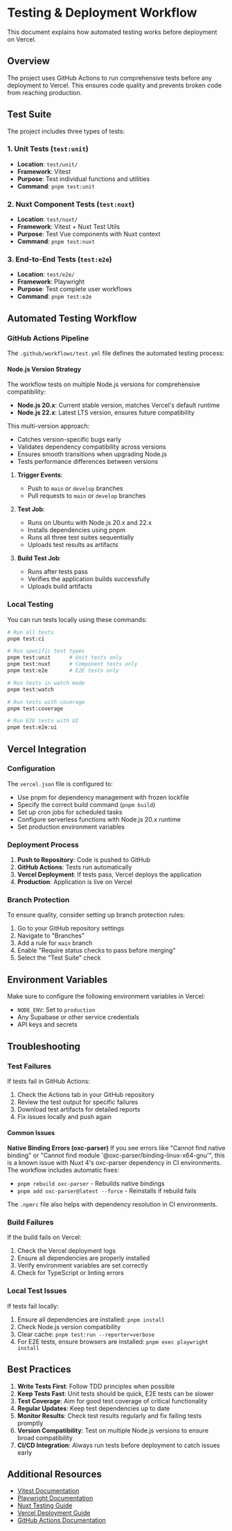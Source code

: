 # Testing & Deployment Workflow

This document explains how automated testing works before deployment on Vercel.

## Overview

The project uses GitHub Actions to run comprehensive tests before any deployment to Vercel. This ensures code quality and prevents broken code from reaching production.

## Test Suite

The project includes three types of tests:

### 1. Unit Tests (`test:unit`)
- **Location**: `test/unit/`
- **Framework**: Vitest
- **Purpose**: Test individual functions and utilities
- **Command**: `pnpm test:unit`

### 2. Nuxt Component Tests (`test:nuxt`)
- **Location**: `test/nuxt/`
- **Framework**: Vitest + Nuxt Test Utils
- **Purpose**: Test Vue components with Nuxt context
- **Command**: `pnpm test:nuxt`

### 3. End-to-End Tests (`test:e2e`)
- **Location**: `test/e2e/`
- **Framework**: Playwright
- **Purpose**: Test complete user workflows
- **Command**: `pnpm test:e2e`

## Automated Testing Workflow

### GitHub Actions Pipeline

The `.github/workflows/test.yml` file defines the automated testing process:

#### Node.js Version Strategy

The workflow tests on multiple Node.js versions for comprehensive compatibility:

- **Node.js 20.x**: Current stable version, matches Vercel's default runtime
- **Node.js 22.x**: Latest LTS version, ensures future compatibility

This multi-version approach:
- Catches version-specific bugs early
- Validates dependency compatibility across versions
- Ensures smooth transitions when upgrading Node.js
- Tests performance differences between versions

1. **Trigger Events**:
   - Push to `main` or `develop` branches
   - Pull requests to `main` or `develop` branches

2. **Test Job**:
   - Runs on Ubuntu with Node.js 20.x and 22.x
   - Installs dependencies using pnpm
   - Runs all three test suites sequentially
   - Uploads test results as artifacts

3. **Build Test Job**:
   - Runs after tests pass
   - Verifies the application builds successfully
   - Uploads build artifacts

### Local Testing

You can run tests locally using these commands:

```bash
# Run all tests
pnpm test:ci

# Run specific test types
pnpm test:unit      # Unit tests only
pnpm test:nuxt      # Component tests only
pnpm test:e2e       # E2E tests only

# Run tests in watch mode
pnpm test:watch

# Run tests with coverage
pnpm test:coverage

# Run E2E tests with UI
pnpm test:e2e:ui
```

## Vercel Integration

### Configuration

The `vercel.json` file is configured to:
- Use pnpm for dependency management with frozen lockfile
- Specify the correct build command (`pnpm build`)
- Set up cron jobs for scheduled tasks
- Configure serverless functions with Node.js 20.x runtime
- Set production environment variables

### Deployment Process

1. **Push to Repository**: Code is pushed to GitHub
2. **GitHub Actions**: Tests run automatically
3. **Vercel Deployment**: If tests pass, Vercel deploys the application
4. **Production**: Application is live on Vercel

### Branch Protection

To ensure quality, consider setting up branch protection rules:

1. Go to your GitHub repository settings
2. Navigate to "Branches"
3. Add a rule for `main` branch
4. Enable "Require status checks to pass before merging"
5. Select the "Test Suite" check

## Environment Variables

Make sure to configure the following environment variables in Vercel:

- `NODE_ENV`: Set to `production`
- Any Supabase or other service credentials
- API keys and secrets

## Troubleshooting

### Test Failures

If tests fail in GitHub Actions:

1. Check the Actions tab in your GitHub repository
2. Review the test output for specific failures
3. Download test artifacts for detailed reports
4. Fix issues locally and push again

#### Common Issues

**Native Binding Errors (oxc-parser)**
If you see errors like "Cannot find native binding" or "Cannot find module '@oxc-parser/binding-linux-x64-gnu'", this is a known issue with Nuxt 4's oxc-parser dependency in CI environments. The workflow includes automatic fixes:

- `pnpm rebuild oxc-parser` - Rebuilds native bindings
- `pnpm add oxc-parser@latest --force` - Reinstalls if rebuild fails

The `.npmrc` file also helps with dependency resolution in CI environments.

### Build Failures

If the build fails on Vercel:

1. Check the Vercel deployment logs
2. Ensure all dependencies are properly installed
3. Verify environment variables are set correctly
4. Check for TypeScript or linting errors

### Local Test Issues

If tests fail locally:

1. Ensure all dependencies are installed: `pnpm install`
2. Check Node.js version compatibility
3. Clear cache: `pnpm test:run --reporter=verbose`
4. For E2E tests, ensure browsers are installed: `pnpm exec playwright install`

## Best Practices

1. **Write Tests First**: Follow TDD principles when possible
2. **Keep Tests Fast**: Unit tests should be quick, E2E tests can be slower
3. **Test Coverage**: Aim for good test coverage of critical functionality
4. **Regular Updates**: Keep test dependencies up to date
5. **Monitor Results**: Check test results regularly and fix failing tests promptly
6. **Version Compatibility**: Test on multiple Node.js versions to ensure broad compatibility
7. **CI/CD Integration**: Always run tests before deployment to catch issues early

## Additional Resources

- [Vitest Documentation](https://vitest.dev/)
- [Playwright Documentation](https://playwright.dev/)
- [Nuxt Testing Guide](https://nuxt.com/docs/guide/going-further/testing)
- [Vercel Deployment Guide](https://vercel.com/docs/deployments/overview)
- [GitHub Actions Documentation](https://docs.github.com/en/actions)
